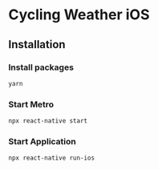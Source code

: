 # Cycling Weather iOS

## Installation

### Install packages

```bash
yarn
```
### Start Metro

```bash
npx react-native start
```

### Start Application
```bash
npx react-native run-ios
```

